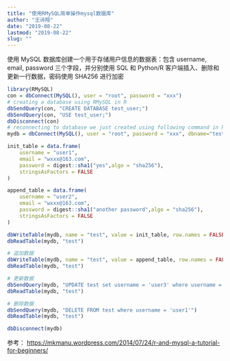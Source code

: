 ```yaml
---
title: "使用RMySQL简单操作mysql数据库"
author: "王诗翔"
date: "2019-08-22"
lastmod: "2019-08-22"
slug: ""
---
```


使用 MySQL 数据库创建一个用于存储用户信息的数据表：包含 username, email, password 三个字段，并分别使用 SQL 和 Python/R 客户端插入、删除和更新一行数据，密码使用 SHA256 进行加密

```r
library(RMySQL)
con = dbConnect(MySQL(), user = "root", password = "xxx")
# creating a database using RMySQL in R
dbSendQuery(con, "CREATE DATABASE test_user;")
dbSendQuery(con, "USE test_user;")
dbDisconnect(con)
# reconnecting to database we just created using following command in R :
mydb = dbConnect(MySQL(), user = "root", password = "xxx", dbname="test_user")

init_table = data.frame(
    username = "user1",
    email = "wxxx@163.com",
    password = digest::sha1("yes",algo = "sha256"),
    stringsAsFactors = FALSE
)

append_table = data.frame(
    username = "user2",
    email = "wxxx@163.com",
    password = digest::sha1("another password",algo = "sha256"),
    stringsAsFactors = FALSE
)

dbWriteTable(mydb, name = "test", value = init_table, row.names = FALSE, overwrite = TRUE)
dbReadTable(mydb, "test")

# 追加数据
dbWriteTable(mydb, name = "test", value = append_table, row.names = FALSE, append = TRUE)
dbReadTable(mydb, "test")

# 更新数据
dbSendQuery(mydb, "UPDATE test set username = 'user3' where username = 'user2'")
dbReadTable(mydb, "test")

# 删除数据
dbSendQuery(mydb, "DELETE FROM test where username = 'user1'")
dbReadTable(mydb, "test")

dbDisconnect(mydb)
```

参考： <https://mkmanu.wordpress.com/2014/07/24/r-and-mysql-a-tutorial-for-beginners/>
